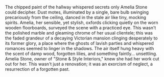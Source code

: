 The chipped paint of the hallway whispered secrets only Amelia Stone could decipher.  Dust motes, illuminated by a single, bare bulb swinging precariously from the ceiling, danced in the stale air like tiny, mocking spirits.  Amelia, her sensible, yet stylish, oxfords clicking quietly on the worn wooden floorboards, surveyed the scene with a practiced eye.  This wasn't the polished marble and gleaming chrome of her usual clientele; this was the faded grandeur of a decaying Victorian mansion clinging desperately to its former glory, a place where the ghosts of lavish parties and whispered romances seemed to linger in the shadows.  The air itself hung heavy with the scent of damp wood, forgotten lilies, and something faintly… unsettling.  Amelia Stone, owner of "Stone & Style Interiors," knew she had her work cut out for her.  This wasn't just a renovation; it was an exorcism of neglect, a resurrection of a forgotten past.
